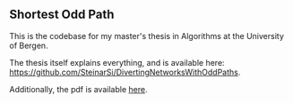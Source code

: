 ## Shortest Odd Path

This is the codebase for my master's thesis in Algorithms at the University of Bergen.

The thesis itself explains everything, and is available here: <https://github.com/SteinarSi/DivertingNetworksWithOddPaths>.

Additionally, the pdf is available [here](Diverting%20Networks%20with%20Odd%20Paths.pdf).